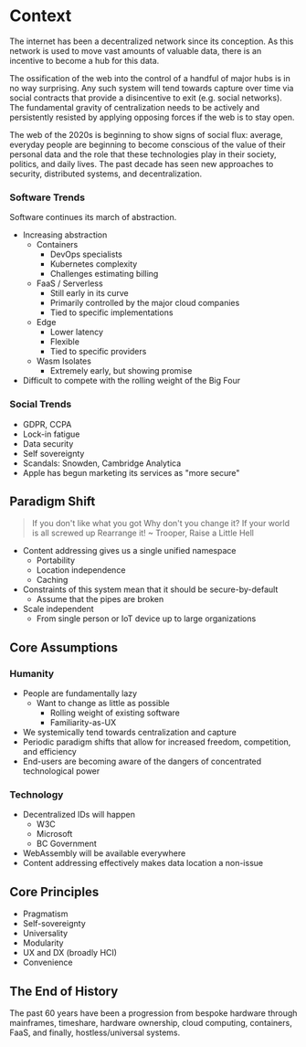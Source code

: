 # Context

The internet has been a decentralized network since its conception. As this network is used to move vast amounts of valuable data, there is an incentive to become a hub for this data.

The ossification of the web into the control of a handful of major hubs is in no way surprising. Any such system will tend towards capture over time via social contracts that provide a disincentive to exit \(e.g. social networks\). The fundamental gravity of centralization needs to be actively and persistently resisted by applying opposing forces if the web is to stay open.

The web of the 2020s is beginning to show signs of social flux: average, everyday people are beginning to become conscious of the value of their personal data and the role that these technologies play in their society, politics, and daily lives. The past decade has seen new approaches to security, distributed systems, and decentralization.

### Software Trends

Software continues its march of abstraction.

* Increasing abstraction
  * Containers
    * DevOps specialists
    * Kubernetes complexity
    * Challenges estimating billing
  * FaaS / Serverless
    * Still early in its curve
    * Primarily controlled by the major cloud companies
    * Tied to specific implementations
  * Edge
    * Lower latency
    * Flexible
    * Tied to specific providers
  * Wasm Isolates
    * Extremely early, but showing promise
* Difficult to compete with the rolling weight of the Big Four

### Social Trends

* GDPR, CCPA
* Lock-in fatigue
* Data security
* Self sovereignty
* Scandals: Snowden, Cambridge Analytica
* Apple has begun marketing its services as "more secure"

## Paradigm Shift

> If you don't like what you got Why don't you change it? If your world is all screwed up Rearrange it! ~ Trooper, Raise a Little Hell

* Content addressing gives us a single unified namespace
  * Portability
  * Location independence
  * Caching
* Constraints of this system mean that it should be secure-by-default
  * Assume that the pipes are broken
* Scale independent
  * From single person or IoT device up to large organizations

## Core Assumptions

### Humanity

* People are fundamentally lazy
  * Want to change as little as possible
    * Rolling weight of existing software
    * Familiarity-as-UX
* We systemically tend towards centralization and capture
* Periodic paradigm shifts that allow for increased freedom, competition, and efficiency
* End-users are becoming aware of the dangers of concentrated technological power

### Technology

* Decentralized IDs will happen
  * W3C
  * Microsoft
  * BC Government
* WebAssembly will be available everywhere
* Content addressing effectively makes data location a non-issue

## Core Principles

* Pragmatism
* Self-sovereignty
* Universality
* Modularity
* UX and DX \(broadly HCI\)
* Convenience

## The End of History

The past 60 years have been a progression from bespoke hardware through mainframes, timeshare, hardware ownership, cloud computing, containers, FaaS, and finally, hostless/universal systems.

